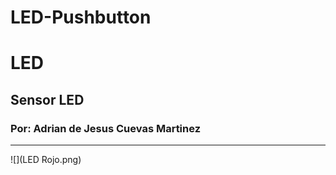 # LED-Pushbutton
# LED
## Sensor LED
### Por: Adrian de Jesus Cuevas Martinez
------
![](LED Rojo.png)


